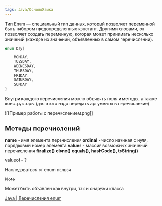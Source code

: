 ```yaml
---
tags: Java/ОсновыЯзыка
---
```

Тип Enum — специальный тип данных, который позволяет переменной быть набором предопределенных констант. Другими словами, он позволяет создать переменную, которая может принимать несколько значений (каждое из значений, объявленных в самом перечислении).
```java
enum Day{  

    MONDAY,  
    TUESDAY,  
    WEDNESDAY,  
    THURSDAY,  
    FRIDAY,  
    SATURDAY,  
    SUNDAY  
}
```


Внутри каждого перечисления можно объявить поля и методы, а также конструкторы (для этого надо передать аргументы в перечисление)


![[Пример работы с перечислением.png]]
## Методы перечислений

**name** - имя элемента перечисления
**ordinal** - число начиная с нуля, порядковый номер элемента
**values** - массив возможных значений перечисления
**finalize()**
**clone()**
**equals(), hashCode(), toString()**

valueof - ?

Наследоваться от enum нельзя

>[!note]
>Может быть объявлен как внутри, так и снаружи класса

[Java | Перечисления enum](https://metanit.com/java/tutorial/3.8.php)
